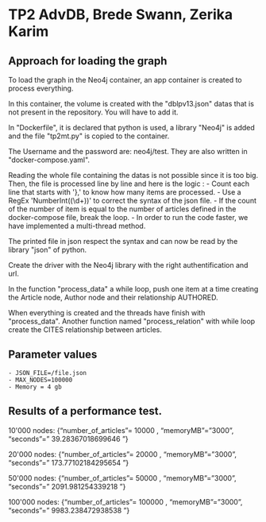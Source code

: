 # TP2 AdvDB, Brede Swann, Zerika Karim
##  Approach for loading the graph

To load the graph in the Neo4j container, an app container is created to process everything.

In this container, the volume is created with the "dblpv13.json" datas that is not present in the repository. You will have to add it.

In "Dockerfile", it is declared that python is used, a library "Neo4j" is added and the file "tp2mt.py" is copied to the container.

The Username and the password are: neo4j/test. They are also written in "docker-compose.yaml".

Reading the whole file containing the datas is not possible since it is too big. Then, the file is processed line by line and here is the logic :
    - Count each line that starts with '},' to know how many items are processed.
    - Use a RegEx 'NumberInt\((\d+)\)' to correct the syntax of the json file.
    - If the count of the number of item is equal to the number of articles defined in the docker-compose file, break the loop.
    - In order to run the code faster, we have implemented a multi-thread method.

The printed file in json respect the syntax and can now be read by the library "json" of python.

Create the driver with the Neo4j library with the right authentification and url.

In the function "process_data" a while loop, push one item at a time creating the Article node, Author node and their relationship AUTHORED.

When everything is created and the threads have finish with "process_data". Another function named "process_relation" with while loop create the CITES relationship between articles.


## Parameter values

    - JSON_FILE=/file.json
    - MAX_NODES=100000
    - Memory = 4 gb


## Results of a performance test.

10'000 nodes:
{“number_of_articles”= 10000 , “memoryMB”=”3000”, “seconds”=” 39.28367018699646 ”}

20'000 nodes:
{“number_of_articles”= 20000 , “memoryMB”=”3000”, “seconds”=” 173.77102184295654 ”}

50'000 nodes:
{“number_of_articles”= 50000 , “memoryMB”=”3000”, “seconds”=” 2091.981254339218 ”}

100'000 nodes:
{“number_of_articles”= 100000 , “memoryMB”=”3000”, “seconds”=” 9983.238472938538 ”}



